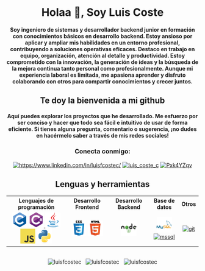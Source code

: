 <h1 align="center">Holaa 👋, Soy Luis Coste</h1>
<h4 align="center">Soy ingeniero de sistemas y desarrollador backend junior en formación con conocimientos básicos en desarrollo backend. Estoy ansioso por aplicar y ampliar mis habilidades en un entorno profesional, contribuyendo a soluciones operativas eficaces.
Destaco en trabajo en equipo, organización, atención al detalle y productividad. Estoy comprometido con la innovación, la generación de ideas y la búsqueda de la mejora continua tanto personal como profesionalmente.
Aunque mi experiencia laboral es limitada, me apasiona aprender y disfruto colaborando con otros para compartir conocimientos y crecer juntos.</h4>
<h2 align="center">Te doy la bienvenida a mi github</h2>
<h4 align="center">Aquí puedes explorar los proyectos que he desarrollado. Me esfuerzo por ser conciso y hacer que todo sea fácil e intuitivo de usar de forma eficiente. Si tienes alguna pregunta, comentario o sugerencia, ¡no dudes en hacérmelo saber a través de mis redes sociales!</h4>

<h3 align="center">Conecta conmigo:</h3>
<p align="center">
<a href="https://www.linkedin.com/in/luisfcostec/" target="blank"><img align="center" src="https://raw.githubusercontent.com/rahuldkjain/github-profile-readme-generator/master/src/images/icons/Social/linked-in-alt.svg" alt="https://www.linkedin.com/in/luisfcostec/" height="30" width="40" /></a>
<a href="https://instagram.com/luis_coste_c" target="blank"><img align="center" src="https://raw.githubusercontent.com/rahuldkjain/github-profile-readme-generator/master/src/images/icons/Social/instagram.svg" alt="luis_coste_c" height="30" width="40" /></a>
<a href="https://discord.gg/Pxk4YZqv" target="blank"><img align="center" src="https://raw.githubusercontent.com/rahuldkjain/github-profile-readme-generator/master/src/images/icons/Social/discord.svg" alt="Pxk4YZqv" height="30" width="40" /></a>
</p>

<h2 align="center">Lenguas y herramientas</h2>

<div align="center">

<table>
  <tr align="center">
    <th>Lenguajes de programación</th>
    <th>Desarrollo Frontend</th>
    <th>Desarrollo Backend</th>
    <th>Base de datos</th>
    <th>Otros</th>
  </tr>
  <tr align="center">
    <td>
      <a href="https://www.cprogramming.com/" target="_blank" rel="noreferrer"><img src="https://raw.githubusercontent.com/devicons/devicon/master/icons/c/c-original.svg" alt="c" width="40" height="40"/></a>
      <a href="https://www.w3schools.com/cs/" target="_blank" rel="noreferrer"> <img src="https://raw.githubusercontent.com/devicons/devicon/master/icons/csharp/csharp-original.svg" alt="csharp" width="40" height="40"/> </a>
      <a href="https://www.java.com" target="_blank" rel="noreferrer"><img src="https://raw.githubusercontent.com/devicons/devicon/master/icons/java/java-original.svg" alt="java" width="40" height="40"/></a>
      <a href="https://developer.mozilla.org/en-US/docs/Web/JavaScript" target="_blank" rel="noreferrer"><img src="https://raw.githubusercontent.com/devicons/devicon/master/icons/javascript/javascript-original.svg" alt="javascript" width="40" height="40"/></a>
      <a href="https://www.python.org" target="_blank" rel="noreferrer"><img src="https://raw.githubusercontent.com/devicons/devicon/master/icons/python/python-original.svg" alt="python" width="40" height="40"/></a>
    </td>
    <td>
      <a href="https://www.w3schools.com/css/" target="_blank" rel="noreferrer"><img src="https://raw.githubusercontent.com/devicons/devicon/master/icons/css3/css3-original-wordmark.svg" alt="css3" width="40" height="40"/></a>
      <a href="https://www.w3.org/html/" target="_blank" rel="noreferrer"><img src="https://raw.githubusercontent.com/devicons/devicon/master/icons/html5/html5-original-wordmark.svg" alt="html5" width="40" height="40"/></a>
    </td>
    <td>
      <a href="https://nodejs.org" target="_blank" rel="noreferrer"><img src="https://raw.githubusercontent.com/devicons/devicon/master/icons/nodejs/nodejs-original-wordmark.svg" alt="nodejs" width="40" height="40"/></a>
    </td>
    <td>
      <a href="https://www.mysql.com/" target="_blank" rel="noreferrer"><img src="https://raw.githubusercontent.com/devicons/devicon/master/icons/mysql/mysql-original-wordmark.svg" alt="mysql" width="40" height="40"/></a>
      <a href="https://www.microsoft.com/en-us/sql-server" target="_blank" rel="noreferrer"><img src="https://www.svgrepo.com/show/303229/microsoft-sql-server-logo.svg" alt="mssql" width="40" height="40"/></a>
    </td>
    <td>
      <a href="https://git-scm.com/" target="_blank" rel="noreferrer"><img src="https://www.vectorlogo.zone/logos/git-scm/git-scm-icon.svg" alt="git" width="40" height="40"/></a>
    </td>
  </tr>
</table>

</div>

<h2></h2>

<div align="center">
  <img align="center" src="https://github-readme-stats.vercel.app/api/top-langs?username=luisfcostec&show_icons=true&locale=en&layout=compact" alt="luisfcostec" />
  &nbsp;
  <img align="center" src="https://github-readme-stats.vercel.app/api?username=luisfcostec&show_icons=true&locale=en" alt="luisfcostec" />
  &nbsp;
  <img align="center" src="https://github-profile-trophy.vercel.app/?username=luisfcostec&theme=flat" alt="luisfcostec" />
</div>
